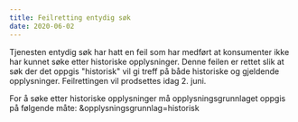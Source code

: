 ```yaml
---
title: Feilretting entydig søk
date: 2020-06-02
---
```


Tjenesten entydig søk har hatt en feil som har medført at konsumenter ikke har kunnet søke etter historiske opplysninger. Denne feilen er rettet slik at søk der det oppgis "historisk" vil gi treff på både historiske og gjeldende opplysninger. Feilrettingen vil prodsettes idag 2. juni.  

For å søke etter historiske opplysninger må opplysningsgrunnlaget oppgis på følgende måte: &opplysningsgrunnlag=historisk
